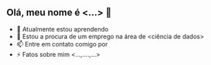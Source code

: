 ## Olá, meu nome é <...> 👋

- 🔭 Atualmente estou aprendendo <Versionamento>
- 👯 Estou a procura de um emprego na área de <ciência de dados>
- 📫 Entre em contato comigo por <E-mail>
- ⚡ Fatos sobre mim <...,....,...>
